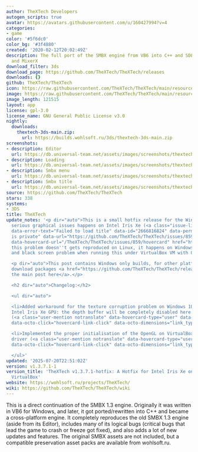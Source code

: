 ```yaml
---
author: TheXTech Developers
autogen_scripts: true
avatar: https://avatars.githubusercontent.com/u/160427994?v=4
categories:
- game
color: '#5f6dc0'
color_bg: '#3f4880'
created: '2020-02-12T20:02:49Z'
description: The full port of the SMBX engine from VB6 into C++ and SDL2, FreeImage
  and MixerX
download_filter: 3ds
download_page: https://github.com/TheXTech/TheXTech/releases
downloads: {}
github: TheXTech/TheXTech
icon: https://raw.githubusercontent.com/TheXTech/TheXTech/main/resources/icon/thextech_48.png
image: https://raw.githubusercontent.com/TheXTech/TheXTech/main/resources/wiiu/wuhb-splash.png
image_length: 121515
layout: app
license: gpl-3.0
license_name: GNU General Public License v3.0
nightly:
  downloads:
    thextech-3ds-main.zip:
      url: https://builds.wohlsoft.ru/3ds/thextech-3ds-main.zip
screenshots:
- description: Editor
  url: https://db.universal-team.net/assets/images/screenshots/thextech/editor.png
- description: Loading
  url: https://db.universal-team.net/assets/images/screenshots/thextech/loading.png
- description: Smbx menu
  url: https://db.universal-team.net/assets/images/screenshots/thextech/smbx-menu.png
- description: Smbx title
  url: https://db.universal-team.net/assets/images/screenshots/thextech/smbx-title.png
source: https://github.com/TheXTech/TheXTech
stars: 338
systems:
- 3DS
title: TheXTech
update_notes: '<p dir="auto">This is a small hotfix release for the Windows to address
  serious graphical issues happens on Intel Iris Xe (<a class="issue-link js-issue-link"
  data-error-text="Failed to load title" data-id="2666816824" data-permission-text="Title
  is private" data-url="https://github.com/TheXTech/TheXTech/issues/859" data-hovercard-type="issue"
  data-hovercard-url="/TheXTech/TheXTech/issues/859/hovercard" href="https://github.com/TheXTech/TheXTech/issues/859">#859</a>,
  this problem doesn''t gets reproduced on Linux, it happens on Windows exclusively)
  and black screen problem when running this under VirtualBox VM with OpenGL enabled.</p>

  <p dir="auto">This post contains Windows only builds, for other platforms, you can
  download packages <a href="https://github.com/TheXTech/TheXTech/releases/tag/v1.3.7.1">at
  the main post here</a>.</p>

  <h2 dir="auto">Changelog:</h2>

  <ul dir="auto">

  <li>Added workaround for the texture corruption problem on Windows 10+ with the
  Intel Iris Xe GPU: the depth buffer will be completely disabled here to avoid glitches
  (<a class="user-mention notranslate" data-hovercard-type="user" data-hovercard-url="/users/Wohlstand/hovercard"
  data-octo-click="hovercard-link-click" data-octo-dimensions="link_type:self" href="https://github.com/Wohlstand">@Wohlstand</a>)</li>

  <li>Implemented the proper initialisation of the OpenGL on VirtualBox''s SVGA3D
  driver (<a class="user-mention notranslate" data-hovercard-type="user" data-hovercard-url="/users/Wohlstand/hovercard"
  data-octo-click="hovercard-link-click" data-octo-dimensions="link_type:self" href="https://github.com/Wohlstand">@Wohlstand</a>)</li>

  </ul>'
updated: '2025-07-20T22:51:02Z'
version: v1.3.7.1-1
version_title: 'TheXTech v1.3.7.1-hotfix: A Hotfix for Intel Iris Xe on Windows and
  VirtualBox'
website: https://wohlsoft.ru/projects/TheXTech/
wiki: https://github.com/TheXTech/TheXTech/wiki
---
```

This is a direct continuation of the SMBX 1.3 engine. Originally it was written in VB6 for Windows, and later, it got ported/rewritten into C++ and became a cross-platform engine. It completely reproduces the old SMBX 1.3 engine (aside from its Editor), includes many of its logical bugs (critical bugs that lead the game to crash or freeze got fixed), and also adds a lot of new updates and features. The original SMBX assets are not included, but a compatible preservation asset packs are available from wohlsoft.ru.